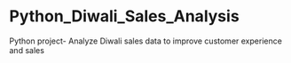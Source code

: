 # Python_Diwali_Sales_Analysis
Python project- Analyze Diwali sales data to improve customer experience and sales
